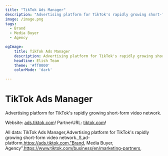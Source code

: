 ```yaml
---
title: "TikTok Ads Manager"
description: "Advertising platform for TikTok's rapidly growing short-form video network."
image: /image.png
tags: 
  - Brand
  - Media Buyer
  - Agency

ogImage:
    title: TikTok Ads Manager
    description: Advertising platform for TikTok's rapidly growing short-form video network.
    headline: Elish Team
    theme: '#ff0000'
    colorMode: 'dark'

---
```


# TikTok Ads Manager

Advertising platform for TikTok's rapidly growing short-form video network.

Website: [ads.tiktok.com](https://ads.tiktok.com)!
PartnerURL: [tiktok.com](https://www.tiktok.com/business/en/marketing-partners)!

All data:
TikTok Ads Manager,Advertising platform for TikTok's rapidly growing short-form video network.,S,ad-platform,https://ads.tiktok.com,"Brand, Media Buyer, Agency",https://www.tiktok.com/business/en/marketing-partners,